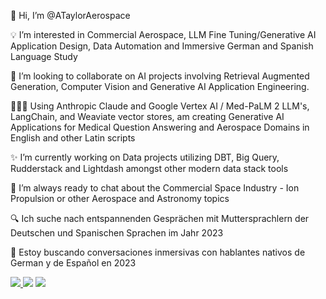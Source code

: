 👋 Hi, I’m @ATaylorAerospace

💡 I’m interested in Commercial Aerospace, LLM Fine Tuning/Generative AI Application Design, Data Automation and Immersive German and Spanish Language Study

💫 I’m looking to collaborate on AI projects involving Retrieval Augmented Generation, Computer Vision and Generative AI Application Engineering.

👨🏽‍💻 Using Anthropic Claude and Google Vertex AI / Med-PaLM 2 LLM's, LangChain, and Weaviate vector stores, am creating Generative AI Applications for Medical Question Answering and Aerospace Domains in English and other Latin scripts

✨ I’m currently working on Data projects utilizing DBT, Big Query, Rudderstack and Lightdash amongst other modern data stack tools

🚀 I’m always ready to chat about the Commercial Space Industry - Ion Propulsion or other Aerospace and Astronomy topics

🔍 Ich suche nach entspannenden Gesprächen mit Muttersprachlern der Deutschen und Spanischen Sprachen im Jahr 2023

📖 Estoy buscando conversaciones inmersivas con hablantes nativos de German y de Español en 2023


<a href="mailto:ameedtaylor@gmail.com"><img src="https://camo.githubusercontent.com/66c49360ba8aa1a8e2cac17b6b48cfc809479fc8908a92b6f2c361f22cc1f893/68747470733a2f2f696d672e736869656c64732e696f2f62616467652f2d476d61696c2d4431343833363f7374796c653d666f722d7468652d6261646765266c6f676f3d476d61696c266c6f676f436f6c6f723d7768697465" data-canonical-src="https://img.shields.io/badge/-Gmail-D14836?style=for-the-badge&amp;logo=Gmail&amp;logoColor=white" style="max-width: 100%;"></a><a href="https://www.linkedin.com/in/ameedtaylor">  <img src="https://camo.githubusercontent.com/71924561236b297d0d9586b0a306d77c776e9e7a53a129550007091281cd636e/68747470733a2f2f696d672e736869656c64732e696f2f62616467652f2d4c696e6b6564496e2d3030373742353f7374796c653d666f722d7468652d6261646765266c6f676f3d4c696e6b6564696e266c6f676f436f6c6f723d7768697465" data-canonical-src="https://img.shields.io/badge/-LinkedIn-0077B5?style=for-the-badge&amp;logo=Linkedin&amp;logoColor=white" style="max-width: 100%;"></a>  <a href="https://about.me/ameedtaylor" rel="nofollow"><img src="https://camo.githubusercontent.com/933e8a2822f5414a18a7841d325a7849862dc49e6539ea52b042a38b8ea1d3bb/68747470733a2f2f696d672e736869656c64732e696f2f62616467652f2d5745422d4646343038383f7374796c653d666f722d7468652d6261646765266c6f676f3d4875676f266c6f676f436f6c6f723d7768697465" data-canonical-src="https://img.shields.io/badge/-WEB-FF4088?style=for-the-badge&amp;logo=Hugo&amp;logoColor=white" style="max-width: 100%;"></a>

